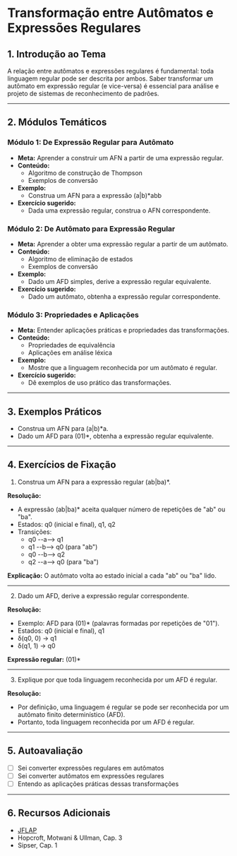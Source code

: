 # Transformação entre Autômatos e Expressões Regulares

## 1. Introdução ao Tema

A relação entre autômatos e expressões regulares é fundamental: toda linguagem regular pode ser descrita por ambos. Saber transformar um autômato em expressão regular (e vice-versa) é essencial para análise e projeto de sistemas de reconhecimento de padrões.

---

## 2. Módulos Temáticos

### Módulo 1: De Expressão Regular para Autômato

- **Meta:** Aprender a construir um AFN a partir de uma expressão regular.
- **Conteúdo:**
  - Algoritmo de construção de Thompson
  - Exemplos de conversão
- **Exemplo:**
  - Construa um AFN para a expressão (a|b)\*abb
- **Exercício sugerido:**
  - Dada uma expressão regular, construa o AFN correspondente.

### Módulo 2: De Autômato para Expressão Regular

- **Meta:** Aprender a obter uma expressão regular a partir de um autômato.
- **Conteúdo:**
  - Algoritmo de eliminação de estados
  - Exemplos de conversão
- **Exemplo:**
  - Dado um AFD simples, derive a expressão regular equivalente.
- **Exercício sugerido:**
  - Dado um autômato, obtenha a expressão regular correspondente.

### Módulo 3: Propriedades e Aplicações

- **Meta:** Entender aplicações práticas e propriedades das transformações.
- **Conteúdo:**
  - Propriedades de equivalência
  - Aplicações em análise léxica
- **Exemplo:**
  - Mostre que a linguagem reconhecida por um autômato é regular.
- **Exercício sugerido:**
  - Dê exemplos de uso prático das transformações.

---

## 3. Exemplos Práticos

- Construa um AFN para (a|b)\*a.
- Dado um AFD para (01)\*, obtenha a expressão regular equivalente.

---

## 4. Exercícios de Fixação

1. Construa um AFN para a expressão regular (ab|ba)\*.

<!-- RESOLUÇÃO E EXPLICAÇÃO DIDÁTICA -->

**Resolução:**

- A expressão (ab|ba)\* aceita qualquer número de repetições de "ab" ou "ba".
- Estados: q0 (inicial e final), q1, q2
- Transições:
  - q0 --a--> q1
  - q1 --b--> q0 (para "ab")
  - q0 --b--> q2
  - q2 --a--> q0 (para "ba")

**Explicação:** O autômato volta ao estado inicial a cada "ab" ou "ba" lido.

---

2. Dado um AFD, derive a expressão regular correspondente.

<!-- RESOLUÇÃO E EXPLICAÇÃO DIDÁTICA -->

**Resolução:**

- Exemplo: AFD para (01)\* (palavras formadas por repetições de "01").
- Estados: q0 (inicial e final), q1
- δ(q0, 0) → q1
- δ(q1, 1) → q0

**Expressão regular:** (01)\*

---

3. Explique por que toda linguagem reconhecida por um AFD é regular.

<!-- RESOLUÇÃO E EXPLICAÇÃO DIDÁTICA -->

**Resolução:**

- Por definição, uma linguagem é regular se pode ser reconhecida por um autômato finito determinístico (AFD).
- Portanto, toda linguagem reconhecida por um AFD é regular.

---

## 5. Autoavaliação

- [ ] Sei converter expressões regulares em autômatos
- [ ] Sei converter autômatos em expressões regulares
- [ ] Entendo as aplicações práticas dessas transformações

---

## 6. Recursos Adicionais

- [JFLAP](http://www.jflap.org/)
- Hopcroft, Motwani & Ullman, Cap. 3
- Sipser, Cap. 1
